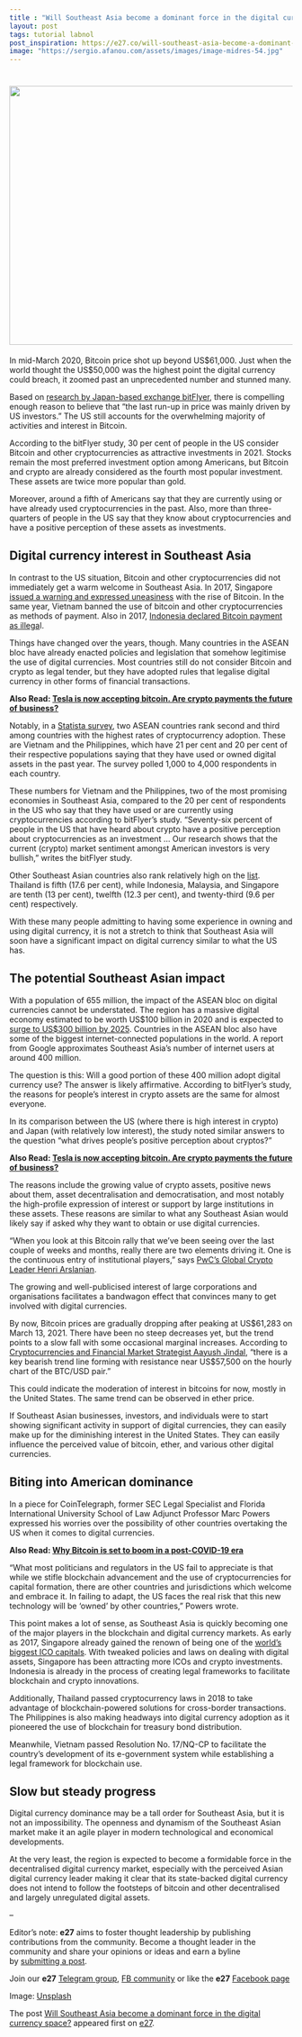 ```yaml
---
title : "Will Southeast Asia become a dominant force in the digital currency space?"
layout: post
tags: tutorial labnol
post_inspiration: https://e27.co/will-southeast-asia-become-a-dominant-force-in-the-digital-currency-space-20210329/
image: "https://sergio.afanou.com/assets/images/image-midres-54.jpg"
---
```


<h1><img loading="lazy" class="aligncenter" src="../img/temp/6e3f0581-bed2-4996-a67c-3be0c5d5516b.png" alt="" width="690" height="460" /></h1>
<p>In mid-March 2020, Bitcoin price shot up beyond US$61,000. Just when the world thought the US$50,000 was the highest point the digital currency could breach, it zoomed past an unprecedented number and stunned many.</p>
<p>Based on <a rel="follow" href="https://blog.bitflyer.com/en-us/the-state-of-investing-and-crypto-in-the-us-and-japan/">research by Japan-based exchange bitFlyer</a>, there is compelling enough reason to believe that “the last run-up in price was mainly driven by US investors.” The US still accounts for the overwhelming majority of activities and interest in Bitcoin.</p>
<p>According to the bitFlyer study, 30 per cent of people in the US consider Bitcoin and other cryptocurrencies as attractive investments in 2021. Stocks remain the most preferred investment option among Americans, but Bitcoin and crypto are already considered as the fourth most popular investment. These assets are twice more popular than gold.</p>
<p>Moreover, around a fifth of Americans say that they are currently using or have already used cryptocurrencies in the past. Also, more than three-quarters of people in the US say that they know about cryptocurrencies and have a positive perception of these assets as investments.</p>
<h2>Digital currency interest in Southeast Asia</h2>
<p>In contrast to the US situation, Bitcoin and other cryptocurrencies did not immediately get a warm welcome in Southeast Asia. In 2017, Singapore <a rel="follow" href="https://www.cnbc.com/2017/12/22/bitcoin-china-singapore-japan-issue-cryptocurrency-warnings.html">issued a warning and expressed uneasiness</a> with the rise of Bitcoin. In the same year, Vietnam banned the use of bitcoin and other cryptocurrencies as methods of payment. Also in 2017, <a rel="follow" href="https://e27.co/bank-indonesia-declares-bitcoin-as-illegal-currency/">Indonesia declared Bitcoin payment as illega</a>l.</p>
<p>Things have changed over the years, though. Many countries in the ASEAN bloc have already enacted policies and legislation that somehow legitimise the use of digital currencies. Most countries still do not consider Bitcoin and crypto as legal tender, but they have adopted rules that legalise digital currency in other forms of financial transactions.</p>
<p><strong>Also Read: <a rel="follow" rel="follow" href="https://e27.co/tesla-is-now-accepting-bitcoin-are-crypto-payments-the-future-of-business-20210326/">Tesla is now accepting bitcoin. Are crypto payments the future of business?</a></strong></p>
<p>Notably, in a <a rel="follow" href="https://www.statista.com/chart/18345/crypto-currency-adoption/">Statista survey</a>, two ASEAN countries rank second and third among countries with the highest rates of cryptocurrency adoption. These are Vietnam and the Philippines, which have 21 per cent and 20 per cent of their respective populations saying that they have used or owned digital assets in the past year. The survey polled 1,000 to 4,000 respondents in each country.</p>
<p>These numbers for Vietnam and the Philippines, two of the most promising economies in Southeast Asia, compared to the 20 per cent of respondents in the US who say that they have used or are currently using cryptocurrencies according to bitFlyer’s study. “Seventy-six percent of people in the US that have heard about crypto have a positive perception about cryptocurrencies as an investment … Our research shows that the current (crypto) market sentiment amongst American investors is very bullish,” writes the bitFlyer study.</p>
<p>Other Southeast Asian countries also rank relatively high on the <a rel="follow" href="https://www.statista.com/statistics/1202468/global-cryptocurrency-ownership/">list</a>. Thailand is fifth (17.6 per cent), while Indonesia, Malaysia, and Singapore are tenth (13 per cent), twelfth (12.3 per cent), and twenty-third (9.6 per cent) respectively.</p>
<p>With these many people admitting to having some experience in owning and using digital currency, it is not a stretch to think that Southeast Asia will soon have a significant impact on digital currency similar to what the US has.</p>
<h2>The potential Southeast Asian impact</h2>
<p>With a population of 655 million, the impact of the ASEAN bloc on digital currencies cannot be understated. The region has a massive digital economy estimated to be worth US$100 billion in 2020 and is expected to <a rel="follow" href="https://www.reuters.com/article/us-southeast-asia-technology-idUSKBN27Q0CB">surge to US$300 billion by 2025</a>. Countries in the ASEAN bloc also have some of the biggest internet-connected populations in the world. A report from Google approximates Southeast Asia’s number of internet users at around 400 million.</p>
<p>The question is this: Will a good portion of these 400 million adopt digital currency use? The answer is likely affirmative. According to bitFlyer’s study, the reasons for people’s interest in crypto assets are the same for almost everyone.</p>
<p>In its comparison between the US (where there is high interest in crypto) and Japan (with relatively low interest), the study noted similar answers to the question “what drives people’s positive perception about cryptos?”</p>
<p><strong>Also Read: <a rel="follow" rel="follow" href="https://e27.co/tesla-is-now-accepting-bitcoin-are-crypto-payments-the-future-of-business-20210326/">Tesla is now accepting bitcoin. Are crypto payments the future of business?</a></strong></p>
<p>The reasons include the growing value of crypto assets, positive news about them, asset decentralisation and democratisation, and most notably the high-profile expression of interest or support by large institutions in these assets. These reasons are similar to what any Southeast Asian would likely say if asked why they want to obtain or use digital currencies.</p>
<p>“When you look at this Bitcoin rally that we’ve been seeing over the last couple of weeks and months, really there are two elements driving it. One is the continuous entry of institutional players,” says <a rel="follow" href="https://www.consultancy.asia/news/3999/pwcs-henri-arslanian-on-why-bitcoin-is-breaking-records">PwC&#8217;s Global Crypto Leader Henri Arslanian</a>.</p>
<p>The growing and well-publicised interest of large corporations and organisations facilitates a bandwagon effect that convinces many to get involved with digital currencies.</p>
<p>By now, Bitcoin prices are gradually dropping after peaking at US$61,283 on March 13, 2021. There have been no steep decreases yet, but the trend points to a slow fall with some occasional marginal increases. According to <a rel="follow" href="https://www.newsbtc.com/analysis/btc/bitcoin-price-at-risk-drop-to-54-5k/">Cryptocurrencies and Financial Market Strategist Aayush Jindal</a>, “there is a key bearish trend line forming with resistance near US$57,500 on the hourly chart of the BTC/USD pair.”</p>
<p>This could indicate the moderation of interest in bitcoins for now, mostly in the United States. The same trend can be observed in ether price.</p>
<p>If Southeast Asian businesses, investors, and individuals were to start showing significant activity in support of digital currencies, they can easily make up for the diminishing interest in the United States. They can easily influence the perceived value of bitcoin, ether, and various other digital currencies.</p>
<h2>Biting into American dominance</h2>
<p>In a piece for CoinTelegraph, former SEC Legal Specialist and Florida International University School of Law Adjunct Professor Marc Powers expressed his worries over the possibility of other countries overtaking the US when it comes to digital currencies.</p>
<p><strong>Also Read: <a rel="follow" href="https://e27.co/why-bitcoin-is-set-to-boom-in-a-post-covid-19-era-20200417/">Why Bitcoin is set to boom in a post-COVID-19 era</a></strong></p>
<p>“What most politicians and regulators in the US fail to appreciate is that while we stifle blockchain advancement and the use of cryptocurrencies for capital formation, there are other countries and jurisdictions which welcome and embrace it. In failing to adapt, the US faces the real risk that this new technology will be &#8216;owned&#8217; by other countries,” Powers wrote.</p>
<p>This point makes a lot of sense, as Southeast Asia is quickly becoming one of the major players in the blockchain and digital currency markets. As early as 2017, Singapore already gained the renown of being one of the <a rel="follow" href="https://www.dealstreetasia.com/stories/singapore-emerges-asia-ico-hub-86574/">world’s biggest ICO capitals</a>. With tweaked policies and laws on dealing with digital assets, Singapore has been attracting more ICOs and crypto investments. Indonesia is already in the process of creating legal frameworks to facilitate blockchain and crypto innovations.</p>
<p>Additionally, Thailand passed cryptocurrency laws in 2018 to take advantage of blockchain-powered solutions for cross-border transactions. The Philippines is also making headways into digital currency adoption as it pioneered the use of blockchain for treasury bond distribution.</p>
<p>Meanwhile, Vietnam passed Resolution No. 17/NQ-CP to facilitate the country’s development of its e-government system while establishing a legal framework for blockchain use.</p>
<h2>Slow but steady progress</h2>
<p>Digital currency dominance may be a tall order for Southeast Asia, but it is not an impossibility. The openness and dynamism of the Southeast Asian market make it an agile player in modern technological and economical developments.</p>
<p>At the very least, the region is expected to become a formidable force in the decentralised digital currency market, especially with the perceived Asian digital currency leader making it clear that its state-backed digital currency does not intend to follow the footsteps of bitcoin and other decentralised and largely unregulated digital assets.</p>
<p>&#8211;</p>
<p class="p1"><span class="s1">Editor’s note: <strong>e27</strong> aims to foster thought leadership by publishing contributions from the community. Become a thought leader in the community and share your opinions or ideas and earn a byline by <a rel="follow" href="https://e27.co/contributor"><span class="s2">submitting a post</span></a>.</span></p>
<p class="p1"><span class="s1">Join our <strong>e27</strong> <a rel="follow" href="https://t.me/joinchat/HmTbfBcGCZeykhM8NOlQ-g"><span class="s2">Telegram group</span></a>, <a rel="follow" href="https://www.facebook.com/groups/e27co/permalink/886904662065955/">FB community</a> or like the <strong>e27</strong> <a rel="follow" href="https://www.facebook.com/e27/?ref=your_pages"><span class="s2">Facebook page</span></a></span></p>
<p>Image: <a rel="follow" href="https://unsplash.com/photos/9pCV2MB65y8">Unsplash</a></p>
<p>The post <a rel="nofollow" href="https://e27.co/will-southeast-asia-become-a-dominant-force-in-the-digital-currency-space-20210329/">Will Southeast Asia become a dominant force in the digital currency space?</a> appeared first on <a rel="nofollow" href="https://e27.co">e27</a>.</p>
